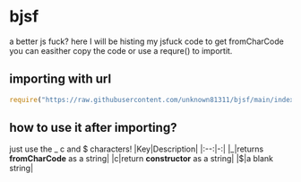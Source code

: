 # bjsf
a better js fuck?
here I will be histing my jsfuck code to get fromCharCode you can easither copy the code or use a requre() to importit.

## importing with url
```js
require("https://raw.githubusercontent.com/unknown81311/bjsf/main/index.js");
```
## how to use it after importing?
just use the _ c and $ characters!
|Key|Description|
|:--:|-:|
|_|returns **fromCharCode** as a string|
|c|return **constructor** as a string|
|$|a blank string|
